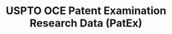 ---
bigquery: https://console.cloud.google.com/bigquery?p=patents-public-data&d=uspto_oce_pair&page=dataset
citation: 'Graham, S. Marco, A., and Miller, A. (2015). “The USPTO Patent Examination
  Research Dataset: A Window on the Process of Patent Examination.”'
contributors: Graham, S. Marco, A., Miller, A.
cost: None
description: The latest version of PatEx (referred to below as the 2020 release) contains
  detailed information on nearly 11.9 million publicly-viewable provisional and non-provisional
  patent applications to the USPTO and over 4.6 million Patent Cooperation Treaty
  (PCT) applications. It is based on data that OCE downloaded from the Patent Examination
  Data System (PEDS) in April, 2021. The PEDS data are sourced from Public PAIR. The
  first time that OCE used PEDS as the basis of PatEx was for the 2019 release. We
  took the PEDS data and organized it into the familiar PatEx data files, which are
  based on the organization of the Public PAIR portal. The data files include information
  on each application’s characteristics, prosecution history, continuation history,
  claims of foreign priority, patent term adjustment history, publication history,
  and correspondence address information.
documentation: 'For the 2019 and later releases, new technical documentation is available
  https://www.uspto.gov/sites/default/files/documents/PatEx-2019-Technical-Doc.pdf


  A document describing the 2014-2017 data sets is available and can be cited as:
  Graham, Stuart J.H. and Marco, Alan C. and Miller, Richard, The USPTO Patent Examination
  Research Dataset: A Window on the Process of Patent Examination (November 30, 2015).
  Available at SSRN: https://ssrn.com/abstract=2702637.'
last_edit: Mon, 04 Apr 2022 19:06:22 GMT
location: https://www.uspto.gov/ip-policy/economic-research/research-datasets/patent-examination-research-dataset-public-pair
maintained_by: EconomicsData@uspto.gov
related_publications: https://ssrn.com/abstract=29956744, https://ssrn.com/abstract=2702637
schema_fields: '[''sequence_number'', ''examiner_name_middle'', ''parent_filing_date'',
  ''application_number'', ''filing_date'', ''abandon_date'', ''foreign_parent_id'',
  ''event_description'', ''correspondence_country_name'', ''foreign_parent_date'',
  ''inventor_region_code'', ''correspondence_country_code'', ''wipo_pub_number'',
  ''correspondence_street_line_2'', ''confirm_number'', ''status_code'', ''correspondence_street_line_1'',
  ''customer_number'', ''examiner_name_first'', ''inventor_name_middle'', ''inventor_country_name'',
  ''file_location_date'', ''earliest_pgpub_number'', ''patent_issue_date'', ''inventor_rank'',
  ''event_code'', ''status_description'', ''atty_docket_number'', ''file_location'',
  ''inventor_name_last'', ''correspondence_name_line_1'', ''correspondence_region_name'',
  ''patent_number'', ''aia_first_to_file'', ''correspondence_city'', ''parent_country'',
  ''invention_subject_matter'', ''parent_application_number'', ''uspc_class'', ''examiner_id'',
  ''wipo_pub_date'', ''small_entity_indicator'', ''appl_status_date'', ''disposal_type'',
  ''uspc_subclass'', ''inventor_address_type'', ''continuation_type'', ''application_type'',
  ''inventor_name_first'', ''appl_status_code'', ''examiner_art_unit'', ''parent_country_code'',
  ''application_number_pair'', ''examiner_name_last'', ''correspondence_name_line_2'',
  ''child_application_number'', ''correspondence_region_code'', ''earliest_pgpub_date'',
  ''child_filing_date'', ''invention_title'', ''inventor_country_code'', ''recorded_date'',
  ''correspondence_postal_code'']'
shortname: patex
tags:
- patents
- legal
- history
terms_of_use: 'USPTO’s online databases are not designed or intended to be a source
  for bulk downloads of USPTO data when accessed through the website’s interfaces.
  Individuals, companies, IP addresses, or blocks of IP addresses who, in effect,
  deny or decrease service by generating unusually high numbers of database accesses
  (searches, pages, or hits), whether generated manually or in an automated fashion,
  may be denied access to USPTO servers without notice.


  Bulk data products may be separately obtained from the USPTO, either for free or
  at the cost of dissemination. For details, see information on Electronic Bulk Data
  Products: https://www.uspto.gov/learning-and-resources/electronic-bulk-data-products'
title: USPTO OCE Patent Examination Research Data (PatEx)
uuid: 4342caa7-23af-420c-b2f6-6088f133df6a
---